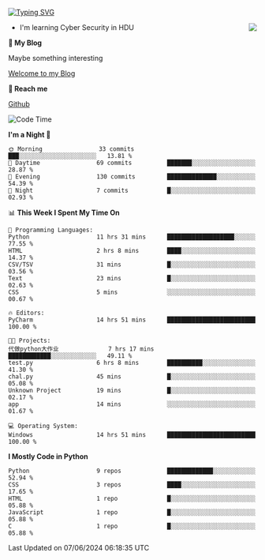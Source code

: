 [![Typing SVG](https://readme-typing-svg.herokuapp.com?font=Fira+Code&pause=1000&random=false&width=450&height=60&lines=Hello+%F0%9F%91%8B%F0%9F%8F%BB;I'm+JBNRZ)](https://git.io/typing-svg)

<a href="#">
  <img align="right" src="https://github-readme-stats.vercel.app/api?username=JBNRZ&show_icons=true&bg_color=15,f2f7fd,E0EAFC" />
</a>

- I'm learning Cyber Security in HDU

 **🌱 My Blog**

Maybe something interesting

[Welcome to my Blog](https://jbnrz.com.cn/)

 **💬 Reach me** 

[Github](https://github.com/JBNRZ)


<!--START_SECTION:waka-->
![Code Time](http://img.shields.io/badge/Code%20Time-528%20hrs%2050%20mins-blue)

**I'm a Night 🦉** 

```text
🌞 Morning                33 commits          ███░░░░░░░░░░░░░░░░░░░░░░   13.81 % 
🌆 Daytime                69 commits          ███████░░░░░░░░░░░░░░░░░░   28.87 % 
🌃 Evening                130 commits         ██████████████░░░░░░░░░░░   54.39 % 
🌙 Night                  7 commits           █░░░░░░░░░░░░░░░░░░░░░░░░   02.93 % 
```


📊 **This Week I Spent My Time On** 

```text
💬 Programming Languages: 
Python                   11 hrs 31 mins      ███████████████████░░░░░░   77.55 % 
HTML                     2 hrs 8 mins        ████░░░░░░░░░░░░░░░░░░░░░   14.37 % 
CSV/TSV                  31 mins             █░░░░░░░░░░░░░░░░░░░░░░░░   03.56 % 
Text                     23 mins             █░░░░░░░░░░░░░░░░░░░░░░░░   02.63 % 
CSS                      5 mins              ░░░░░░░░░░░░░░░░░░░░░░░░░   00.67 % 

🔥 Editors: 
PyCharm                  14 hrs 51 mins      █████████████████████████   100.00 % 

🐱‍💻 Projects: 
代做python大作业              7 hrs 17 mins       ████████████░░░░░░░░░░░░░   49.11 % 
test.py                  6 hrs 8 mins        ██████████░░░░░░░░░░░░░░░   41.30 % 
chal.py                  45 mins             █░░░░░░░░░░░░░░░░░░░░░░░░   05.08 % 
Unknown Project          19 mins             █░░░░░░░░░░░░░░░░░░░░░░░░   02.17 % 
app                      14 mins             ░░░░░░░░░░░░░░░░░░░░░░░░░   01.67 % 

💻 Operating System: 
Windows                  14 hrs 51 mins      █████████████████████████   100.00 % 
```

**I Mostly Code in Python** 

```text
Python                   9 repos             █████████████░░░░░░░░░░░░   52.94 % 
CSS                      3 repos             ████░░░░░░░░░░░░░░░░░░░░░   17.65 % 
HTML                     1 repo              █░░░░░░░░░░░░░░░░░░░░░░░░   05.88 % 
JavaScript               1 repo              █░░░░░░░░░░░░░░░░░░░░░░░░   05.88 % 
C                        1 repo              █░░░░░░░░░░░░░░░░░░░░░░░░   05.88 % 
```




 Last Updated on 07/06/2024 06:18:35 UTC
<!--END_SECTION:waka-->
